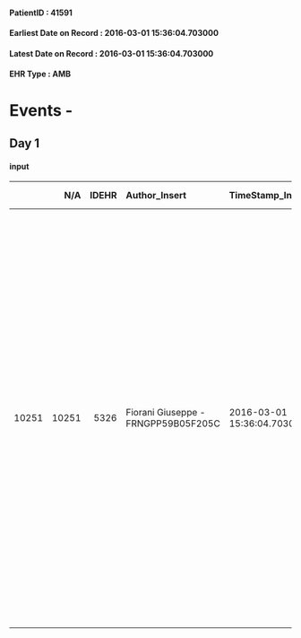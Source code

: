 
#### PatientID : 41591
#### Earliest Date on Record : 2016-03-01 15:36:04.703000
#### Latest Date on Record : 2016-03-01 15:36:04.703000
#### EHR Type : AMB

# Events - 

## Day 1

#### input
|       |    N/A |   IDEHR | Author_Insert                       | TimeStamp_Insert           | EHRType   |   PatientID |   IDDigitalSignDocument | persone_vicine   |   Unnamed: 0_x.1 |   IDANAMNESI_SOCIALE | Patient   | FamigliaAltro   | Paziente_T   | FamigliaAltro_T   |   Non_Rilevabile_x.1 | Note_Non_Rilevabile_x.1   | opt_Problemi   | Note_I                                                                                                                                                                                                                            | ds_note_timori                                                                                                                                                                                                                                                                                                                                                                                                                                                                         | chk_contr_sintomi   | chk_competenza                                 | opt_paziente_a   | opt_famiglia_a   | opt_adeguatezza   | ds_note_ad                                                                                                                                         | opt_paziente_solo   | ds_note_con                                                                                                                                                                                                           | opt_presente_assente   | Presenza_minori   | Caregiver_principale   | opt_capacita         | opt_necessario   | opt_presente   | opt_risorse_ec   | opt_paziente_psi   | opt_Ins_vol   | opt_paziente_ad   | opt_caregiver_ad   | opt_inv_civile            | Needs               | Fragility                    | opt_disponibilita_f   | opt_famiglia_psi   | opt_disponibilit_paz   |
|------:|-------:|--------:|:------------------------------------|:---------------------------|:----------|------------:|------------------------:|:-----------------|-----------------:|---------------------:|:----------|:----------------|:-------------|:------------------|---------------------:|:--------------------------|:---------------|:----------------------------------------------------------------------------------------------------------------------------------------------------------------------------------------------------------------------------------|:---------------------------------------------------------------------------------------------------------------------------------------------------------------------------------------------------------------------------------------------------------------------------------------------------------------------------------------------------------------------------------------------------------------------------------------------------------------------------------------|:--------------------|:-----------------------------------------------|:-----------------|:-----------------|:------------------|:---------------------------------------------------------------------------------------------------------------------------------------------------|:--------------------|:----------------------------------------------------------------------------------------------------------------------------------------------------------------------------------------------------------------------|:-----------------------|:------------------|:-----------------------|:---------------------|:-----------------|:---------------|:-----------------|:-------------------|:--------------|:------------------|:-------------------|:--------------------------|:--------------------|:-----------------------------|:----------------------|:-------------------|:-----------------------|
| 10251 |  10251 |    5326 | Fiorani Giuseppe - FRNGPP59B05F205C | 2016-03-01 15:36:04.703000 | AMB       |       41591 |                  289703 | N/A              |             2678 |                 1746 | Si#1      | Si#1            | No#0         | Si#1              |                    0 | NR                        | No#0           | Pz con cognizione di malattia oncologica tutta da verificare (il figlio riferisce che √® consapevole della diagnosi).Il figlio Valter √® informato della diagnosi e della prognosi,seppure in assenza di una dimensione temporale | La pz √® vedova da pochi mesi e di notte rimane a casa da sola.Il figlio e la nuora sono di supporto durante le ore diurne.Il figlio mi √® sembrato in difficolt√† relativamente alla scelta della mamma di non volere farsi aiutare da una badante e sembra propendere per un percorso di assistenza in hospice,che dovr√† essere condiviso con la pz.Di fatto √® stato reso edotto della necessit√† di avvalersi per la scelta del domicilio di una persona di supporto nelle 24 ore | controllo sintomi#0 | competenza/capacit√† assistenziale caregiver#0 | Indefinite#2     | Congruenti#1     | Si#1              | Il figlio mi √® sembrato impreparato a sostenere un'assistenza al domicilio e tende a privilegiare l'hospice,che per√≤ andr√† verificato con la pz | Si#1                | La pz √® vedova dal mese di agosto dello scorso anno e vive sola.Il figlio unico Valter ha 62 anni ,√® cgt e vive a Cusano Milanino;con la moglie si divide l'assistenza durante le ore diurne.Di notte la pz √® sola | Presente#1             | No#0              | Il figlio valter       | Non incrementabile#2 | Si#1             | No#0           | Adeguate#1       | No#0               | No#0          | Totale#2          | Totale#2           | in fase di accertamento#2 | Clinici#0;Sociali#1 | sovraccarico assistenziale#4 | Da verificare#2       | No#0               | No#0                   |


